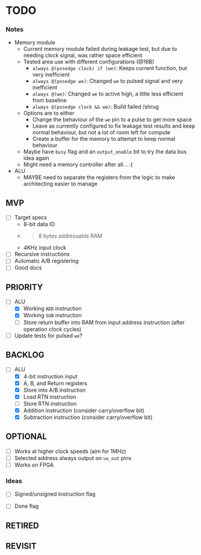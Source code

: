# TODO

### Notes
* Memory module
    * Current memory module failed during leakage test, but due to needing clock signal, was rather space efficient
    * Tested area use with different configurations (@16B)
        * `always @(posedge clock) if (we)`: Keeps current function, but very inefficient
        * `always @(posedge we)`: Changed `we` to pulsed signal and very inefficient
        * `always @(we)`: Changed `we` to active high, a little less efficient from baseline
        * `always @(posedge clock && we)`: Build failed /shrug
    * Options are to either
        * Change the behaviour of the `we` pin to a pulse to get more space
        * Leave as currently configured to fix leakage test results and keep normal behaviour, but not a lot of room left for compute
        * Create a buffer for the memory to attempt to keep normal behaviour
    * Maybe have `busy` flag and an `output_enable` bit to try the data bus idea again
    * Might need a memory controller after all... :(
* ALU
    * MAYBE need to separate the registers from the logic to make architecting easier to manage

## MVP
- [ ] Target specs
    - 8-bit data IO
    - >8 bytes addressable RAM
    - 4KHz input clock
- [ ] Recursive instructions
- [ ] Automatic A/B registering
- [ ] Good docs

## PRIORITY
- [ ] ALU
    - [x] Working `ADD` instruction
    - [x] Working `SUB` instruction
    - [ ] Store return buffer into RAM from input address instruction (after operation clock cycles)
- [ ] Update tests for pulsed `we`?

## BACKLOG
- [ ] ALU
    - [x] 4-bit instruction input
    - [x] A, B, and Return registers
    - [x] Store into A/B instruction
    - [x] Load RTN instruction
    - [ ] Store RTN instruction
    - [x] Addition instruction (consider carry/overflow bit)
    - [x] Subtraction instruction (consider carry/overflow bit)

## OPTIONAL
- [ ] Works at higher clock speeds (aim for 1MHz)
- [ ] Selected address always output on `uo_out` pins
- [ ] Works on FPGA

### Ideas
- [ ] Signed/unsigned instruction flag
- [ ] Done flag


## RETIRED

## REVISIT